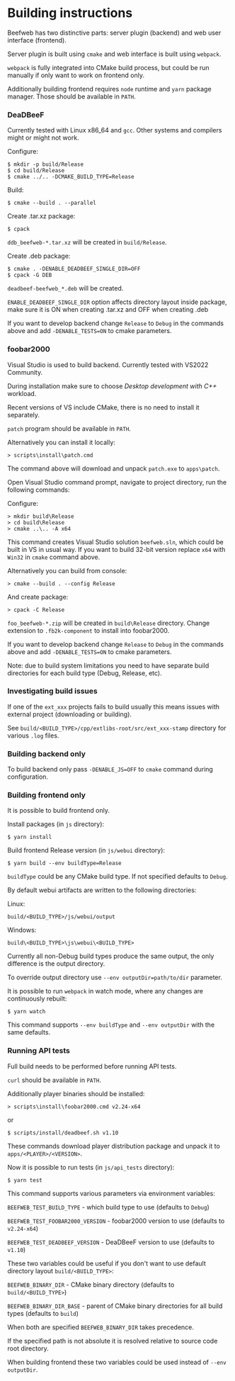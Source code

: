 # Building instructions

Beefweb has two distinctive parts: server plugin (backend) and web user interface (frontend).

Server plugin is built using `cmake` and web interface is built using `webpack`.

`webpack` is fully integrated into CMake build process,
but could be run manually if only want to work on frontend only.

Additionally building frontend requires `node` runtime and `yarn` package manager.
Those should be available in `PATH`.

### DeaDBeeF

Currently tested with Linux x86_64 and `gcc`. Other systems and compilers might or might not work.

Configure:

```
$ mkdir -p build/Release
$ cd build/Release
$ cmake ../.. -DCMAKE_BUILD_TYPE=Release
```

Build:
```
$ cmake --build . --parallel
```

Create .tar.xz package:
```
$ cpack
```

`ddb_beefweb-*.tar.xz` will be created in `build/Release`.

Create .deb package:
```
$ cmake . -DENABLE_DEADBEEF_SINGLE_DIR=OFF
$ cpack -G DEB
```

`deadbeef-beefweb_*.deb` will be created.

`ENABLE_DEADBEEF_SINGLE_DIR` option affects directory layout inside package,
make sure it is ON when creating .tar.xz and OFF when creating .deb

If you want to develop backend change `Release` to `Debug` in the commands above
and add `-DENABLE_TESTS=ON` to cmake parameters.

### foobar2000
Visual Studio is used to build backend. Currently tested with VS2022 Community.

During installation make sure to choose _Desktop development with C++_ workload.

Recent versions of VS include CMake, there is no need to install it separately.

`patch` program should be available in `PATH`.

Alternatively you can install it locally:
```
> scripts\install\patch.cmd
```

The command above will download and unpack `patch.exe` to `apps\patch`.

Open Visual Studio command prompt, navigate to project directory, run the following commands:

Configure:

```
> mkdir build\Release
> cd build\Release
> cmake ..\.. -A x64
```

This command creates Visual Studio solution `beefweb.sln`, which could be built in VS in usual way.
If you want to build 32-bit version replace `x64` with `Win32` in `cmake` command above.

Alternatively you can build from console:
```
> cmake --build . --config Release
```

And create package:
```
> cpack -C Release
```

`foo_beefweb-*.zip` will be created in `build\Release` directory.
Change extension to `.fb2k-component` to install into foobar2000.

If you want to develop backend change `Release` to `Debug` in the commands above
and add `-DENABLE_TESTS=ON` to cmake parameters.

Note: due to build system limitations you need to have separate build directories
for each build type (Debug, Release, etc).

### Investigating build issues

If one of the `ext_xxx` projects fails to build
usually this means issues with external project (downloading or building).

See `build/<BUILD_TYPE>/cpp/extlibs-root/src/ext_xxx-stamp` directory for various `.log` files.

### Building backend only

To build backend only pass `-DENABLE_JS=OFF` to `cmake` command during configuration.

### Building frontend only

It is possible to build frontend only.

Install packages (in `js` directory):
```
$ yarn install
```

Build frontend Release version (in `js/webui` directory):
```
$ yarn build --env buildType=Release
```

`buildType` could be any CMake build type. If not specified defaults to `Debug`.

By default webui artifacts are written to the following directories:

Linux:
```
build/<BUILD_TYPE>/js/webui/output
```

Windows:
```
build\<BUILD_TYPE>\js\webui\<BUILD_TYPE>
```

Currently all non-Debug build types produce the same output, the only difference is the output directory.

To override output directory use `--env outputDir=path/to/dir` parameter.

It is possible to run `webpack` in watch mode, where any changes are continuously rebuilt:
```
$ yarn watch
```

This command supports `--env buildType` and `--env outputDir` with the same defaults.

### Running API tests

Full build needs to be performed before running API tests.

`curl` should be available in `PATH`.

Additionally player binaries should be installed:

```
> scripts\install\foobar2000.cmd v2.24-x64
```

or

```
$ scripts/install/deadbeef.sh v1.10
```

These commands download player distribution package and unpack it to `apps/<PLAYER>/<VERSION>`.

Now it is possible to run tests (in `js/api_tests` directory):
```
$ yarn test
```

This command supports various parameters via environment variables:

`BEEFWEB_TEST_BUILD_TYPE` - which build type to use (defaults to `Debug`)

`BEEFWEB_TEST_FOOBAR2000_VERSION` - foobar2000 version to use (defaults to `v2.24-x64`)

`BEEFWEB_TEST_DEADBEEF_VERSION` - DeaDBeeF version to use (defaults to `v1.10`)

These two variables could be useful if you don't want to use default directory layout `build/<BUILD_TYPE>`:

`BEEFWEB_BINARY_DIR` - CMake binary directory (defaults to `build/<BUILD_TYPE>`)

`BEEFWEB_BINARY_DIR_BASE` - parent of CMake binary directories for all build types (defaults to `build`)

When both are specified `BEEFWEB_BINARY_DIR` takes precedence.

If the specified path is not absolute it is resolved relative to source code root directory.

When building frontend these two variables could be used instead of `--env outputDir`.
